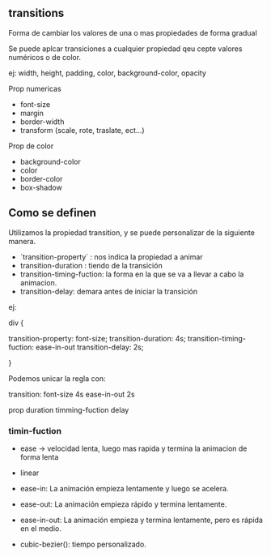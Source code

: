 ## transitions

Forma de cambiar los valores de una o mas propiedades de forma gradual

Se puede aplcar transiciones a cualquier propiedad qeu cepte valores numéricos o de color.

ej: width, height, padding, color, background-color, opacity

Prop numericas

- font-size
- margin
- border-width
- transform (scale, rote, traslate, ect...)

Prop de color

- background-color
- color
- border-color
- box-shadow

## Como se definen

Utilizamos la propiedad transition, y se puede personalizar de la siguiente manera.

- ´transition-property´ : nos indica la propiedad a animar
- transition-duration : tiendo de la transición
- transition-timing-fuction: la forma en la que se va a llevar a cabo la animacion. 
- transition-delay: demara antes de iniciar la transición

ej:

div {

transition-property: font-size;
transition-duration: 4s;
transition-timing-fuction: ease-in-out
transition-delay: 2s;

}

Podemos unicar la regla con: 

transition: font-size 4s ease-in-out 2s

prop    duration  timming-fuction    delay

### timin-fuction

- ease -> velocidad lenta, luego mas rapida y termina la animacion de forma lenta

-  linear

- ease-in: La animación empieza lentamente y luego se acelera.

- ease-out: La animación empieza rápido y termina lentamente.

- ease-in-out: La animación empieza y termina lentamente, pero es rápida en el medio.

- cubic-bezier(): tiempo personalizado. 
